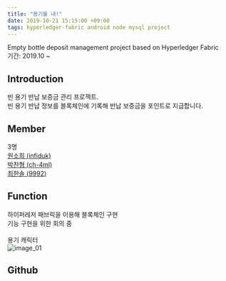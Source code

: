 ```yaml
---
title: "용기를 내!"
date: 2019-10-21 15:15:00 +09:00
tags: hyperledger-fabric android node mysql project
---
```


Empty bottle deposit management project based on Hyperledger Fabric
<br />기간: 2019.10 ~

## Introduction
빈 용기 반납 보증금 관리 프로젝트.
<br />빈 용기 반납 정보를 블록체인에 기록해 반납 보증금을 포인트로 지급합니다.

## Member
3명
<br />[원소희 (infiduk)](https://github.com/infiduk)
<br />[박찬형 (ch-4ml)](https://github.com/ch-4ml)
<br />[최한솔 (9992)](https://github.com/9992)

## Function
하이퍼레저 패브릭을 이용해 블록체인 구현
<br />기능 구현을 위한 회의 중
<br /><br />용기 캐릭터
<br />![image_01](https://user-images.githubusercontent.com/48206157/67188453-547eaa80-f427-11e9-8cd5-c47fbc3afb2e.png)

## Github